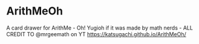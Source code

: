 # ArithMeOh
A card drawer for ArithMe - Oh! Yugioh if it was made by math nerds - ALL CREDIT TO @mrgeemath on YT
https://katsugachi.github.io/ArithMeOh/
